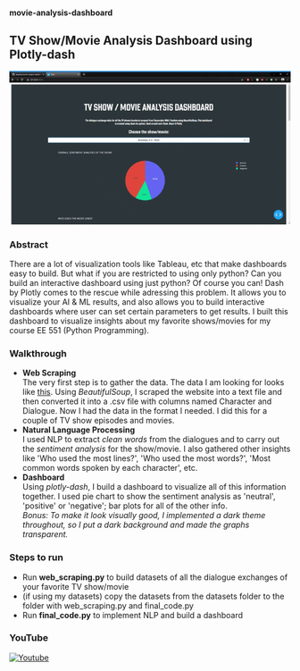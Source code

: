 #### movie-analysis-dashboard
## TV Show/Movie Analysis Dashboard using Plotly-dash

![](video.gif)

### Abstract
There are a lot of visualization tools like Tableau, etc that make dashboards easy to build. But what if you are restricted to using only python? Can you build an interactive dashboard using just python? Of course you can! Dash by Plotly comes to the rescue while adressing this problem. It allows you to visualize your AI & ML results, and also allows you to build interactive dashboards where user can set certain parameters to get results.
I built this dashboard to visualize insights about my favorite shows/movies for my course EE 551 (Python Programming).

### Walkthrough
- **Web Scraping**\
The very first step is to gather the data. The data I am looking for looks like [this](https://transcripts.fandom.com/wiki/Avengers:_Infinity_War). Using _BeautifulSoup_, I scraped the website into a text file and then converted it into a .csv file with columns named Character and Dialogue. Now I had the data in the format I needed. I did this for a couple of TV show episodes and movies.
- **Natural Language Processing**\
I used NLP to extract _clean words_ from the dialogues and to carry out the _sentiment analysis_ for the show/movie. I also gathered other insights like 'Who used the most lines?', 'Who used the most words?', 'Most common words spoken by each character', etc.
- **Dashboard**\
Using _plotly-dash_, I build a dashboard to visualize all of this information together. I used pie chart to show the sentiment analysis as 'neutral', 'positive' or 'negative'; bar plots for all of the other info.\
_Bonus: To make it look visually good, I implemented a dark theme throughout, so I put a dark background and made the graphs transparent._

### Steps to run
- Run **web_scraping.py** to build datasets of all the dialogue exchanges of your favorite TV show/movie
- (if using my datasets) copy the datasets from the datasets folder to the folder with web_scraping.py and final_code.py
- Run **final_code.py** to implement NLP and build a dashboard

### YouTube
[![Youtube](https://img.youtube.com/vi/bOC-tSNDkNo/0.jpg)](https://www.youtube.com/watch?v=bOC-tSNDkNo)
